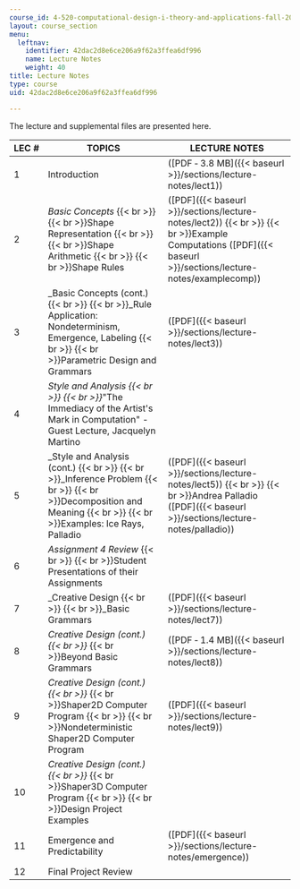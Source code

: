 ```yaml
---
course_id: 4-520-computational-design-i-theory-and-applications-fall-2005
layout: course_section
menu:
  leftnav:
    identifier: 42dac2d8e6ce206a9f62a3ffea6df996
    name: Lecture Notes
    weight: 40
title: Lecture Notes
type: course
uid: 42dac2d8e6ce206a9f62a3ffea6df996

---
```


The lecture and supplemental files are presented here.

| LEC # | TOPICS | LECTURE NOTES |
| --- | --- | --- |
| 1 | Introduction | ([PDF ‑ 3.8 MB]({{< baseurl >}}/sections/lecture-notes/lect1)) |
| 2 | _Basic Concepts_  {{< br >}}  {{< br >}}Shape Representation  {{< br >}}  {{< br >}}Shape Arithmetic  {{< br >}}  {{< br >}}Shape Rules | ([PDF]({{< baseurl >}}/sections/lecture-notes/lect2))  {{< br >}}  {{< br >}}Example Computations ([PDF]({{< baseurl >}}/sections/lecture-notes/examplecomp)) |
| 3 | _Basic Concepts (cont.)  {{< br >}}  {{< br >}}_Rule Application: Nondeterminism, Emergence, Labeling  {{< br >}}  {{< br >}}Parametric Design and Grammars | ([PDF]({{< baseurl >}}/sections/lecture-notes/lect3)) |
| 4 | _Style and Analysis  {{< br >}}  {{< br >}}_"The Immediacy of the Artist's Mark in Computation" - Guest Lecture, Jacquelyn Martino | &nbsp; |
| 5 | _Style and Analysis (cont.)  {{< br >}}  {{< br >}}_Inference Problem  {{< br >}}  {{< br >}}Decomposition and Meaning  {{< br >}}  {{< br >}}Examples: Ice Rays, Palladio | ([PDF]({{< baseurl >}}/sections/lecture-notes/lect5))  {{< br >}}  {{< br >}}Andrea Palladio ([PDF]({{< baseurl >}}/sections/lecture-notes/palladio)) |
| 6 | _Assignment 4 Review_  {{< br >}}  {{< br >}}Student Presentations of their Assignments | &nbsp; |
| 7 | _Creative Design  {{< br >}}  {{< br >}}_Basic Grammars | ([PDF]({{< baseurl >}}/sections/lecture-notes/lect7)) |
| 8 | _Creative Design (cont.)  {{< br >}}_  {{< br >}}Beyond Basic Grammars | ([PDF ‑ 1.4 MB]({{< baseurl >}}/sections/lecture-notes/lect8)) |
| 9 | _Creative Design (cont.)  {{< br >}}_  {{< br >}}Shaper2D Computer Program  {{< br >}}  {{< br >}}Nondeterministic Shaper2D Computer Program | ([PDF]({{< baseurl >}}/sections/lecture-notes/lect9)) |
| 10 | _Creative Design (cont.)  {{< br >}}_  {{< br >}}Shaper3D Computer Program  {{< br >}}  {{< br >}}Design Project Examples | &nbsp; |
| 11 | Emergence and Predictability | ([PDF]({{< baseurl >}}/sections/lecture-notes/emergence)) |
| 12 | Final Project Review |